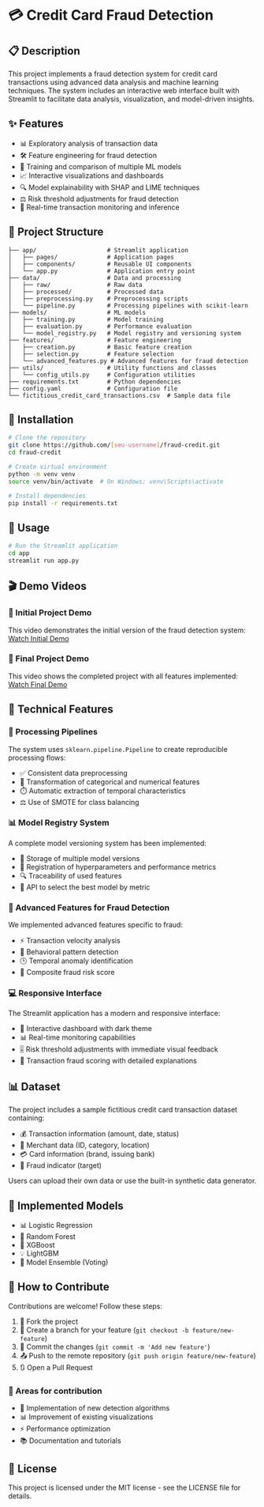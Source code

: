 # 💳 Credit Card Fraud Detection

## 📋 Description
This project implements a fraud detection system for credit card transactions using advanced data analysis and machine learning techniques. The system includes an interactive web interface built with Streamlit to facilitate data analysis, visualization, and model-driven insights.

## ✨ Features
- 📊 Exploratory analysis of transaction data
- 🛠️ Feature engineering for fraud detection
- 🤖 Training and comparison of multiple ML models
- 📈 Interactive visualizations and dashboards
- 🔍 Model explainability with SHAP and LIME techniques
- ⚖️ Risk threshold adjustments for fraud detection
- 🔄 Real-time transaction monitoring and inference

## 📁 Project Structure
```
├── app/                    # Streamlit application
│   ├── pages/              # Application pages
│   ├── components/         # Reusable UI components
│   └── app.py              # Application entry point
├── data/                   # Data and processing
│   ├── raw/                # Raw data
│   ├── processed/          # Processed data
│   ├── preprocessing.py    # Preprocessing scripts
│   └── pipeline.py         # Processing pipelines with scikit-learn
├── models/                 # ML models
│   ├── training.py         # Model training
│   ├── evaluation.py       # Performance evaluation
│   └── model_registry.py   # Model registry and versioning system
├── features/               # Feature engineering
│   ├── creation.py         # Basic feature creation
│   ├── selection.py        # Feature selection
│   └── advanced_features.py # Advanced features for fraud detection
├── utils/                  # Utility functions and classes
│   └── config_utils.py     # Configuration utilities
├── requirements.txt        # Python dependencies
├── config.yaml             # Configuration file
└── fictitious_credit_card_transactions.csv  # Sample data file
```

## 🚀 Installation
```bash
# Clone the repository
git clone https://github.com/[seu-username]/fraud-credit.git
cd fraud-credit

# Create virtual environment
python -m venv venv
source venv/bin/activate  # On Windows: venv\Scripts\activate

# Install dependencies
pip install -r requirements.txt
```

## 🔧 Usage
```bash
# Run the Streamlit application
cd app
streamlit run app.py
```

## 🎬 Demo Videos

### 🎥 Initial Project Demo
This video demonstrates the initial version of the fraud detection system:
[Watch Initial Demo](https://drive.google.com/file/d/16K7kBDLYZsRexCD35zrR7IBiBnUaYxC1/view?usp=sharing)

### 🎥 Final Project Demo
This video shows the completed project with all features implemented:
[Watch Final Demo](https://drive.google.com/file/d/1729n_4bUDQtDTbXMlMNT2wHQIx2kc0w_/view?usp=sharing)

## 🔧 Technical Features

### 🔄 Processing Pipelines
The system uses `sklearn.pipeline.Pipeline` to create reproducible processing flows:
- ✅ Consistent data preprocessing
- 🔄 Transformation of categorical and numerical features
- ⏱️ Automatic extraction of temporal characteristics
- ⚖️ Use of SMOTE for class balancing

### 📊 Model Registry System
A complete model versioning system has been implemented:
- 💾 Storage of multiple model versions
- 📝 Registration of hyperparameters and performance metrics
- 🔍 Traceability of used features
- 🔌 API to select the best model by metric

### 🚩 Advanced Features for Fraud Detection
We implemented advanced features specific to fraud:
- ⚡ Transaction velocity analysis
- 👤 Behavioral pattern detection
- 🕒 Temporal anomaly identification
- 🎯 Composite fraud risk score

### 💻 Responsive Interface
The Streamlit application has a modern and responsive interface:
- 🌃 Interactive dashboard with dark theme
- 📊 Real-time monitoring capabilities
- 🎚️ Risk threshold adjustments with immediate visual feedback
- 🔢 Transaction fraud scoring with detailed explanations

## 📊 Dataset
The project includes a sample fictitious credit card transaction dataset containing:
- 💰 Transaction information (amount, date, status)
- 🏪 Merchant data (ID, category, location)
- 💳 Card information (brand, issuing bank)
- 🚨 Fraud indicator (target)

Users can upload their own data or use the built-in synthetic data generator.

## 🤖 Implemented Models
- 📊 Logistic Regression
- 🌲 Random Forest
- 🚀 XGBoost
- 💡 LightGBM
- 🤝 Model Ensemble (Voting)

## 🤝 How to Contribute
Contributions are welcome! Follow these steps:

1. 🍴 Fork the project
2. 🌿 Create a branch for your feature (`git checkout -b feature/new-feature`)
3. 💾 Commit the changes (`git commit -m 'Add new feature'`)
4. 📤 Push to the remote repository (`git push origin feature/new-feature`)
5. 🔃 Open a Pull Request

### 🎯 Areas for contribution
- 🧠 Implementation of new detection algorithms
- 📊 Improvement of existing visualizations
- ⚡ Performance optimization
- 📚 Documentation and tutorials

## 📄 License
This project is licensed under the MIT license - see the LICENSE file for details.
